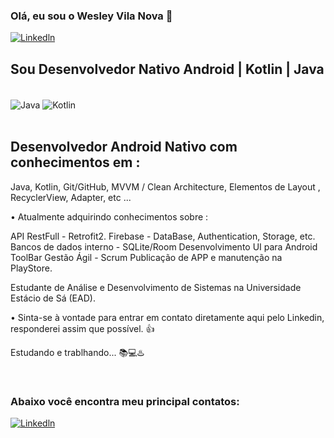 ### Olá, eu sou o Wesley Vila Nova 👋   
[![Linkedln](https://img.shields.io/badge/LinkedIn-0077B5?style=for-the-badge&logo=linkedin&logoColor=white)](https://www.linkedin.com/in/wesley-v-n-d-l-torres-646998222/)


## Sou Desenvolvedor Nativo Android | Kotlin | Java 
<div style="display: inline_block"><br/>
<img align="center" alt="Java" src="https://img.shields.io/badge/Java-ED8B00?style=for-the-badge&logo=java&logoColor=white" />
<img align="center" alt="Kotlin" src="https://img.shields.io/badge/Kotlin-0095D5?&style=for-the-badge&logo=kotlin&logoColor=white" />
</div><br/>

## Desenvolvedor Android Nativo com conhecimentos em : 
 Java,
 Kotlin,
 Git/GitHub,
 MVVM / Clean Architecture,
 Elementos de Layout , RecyclerView, Adapter, etc ...

• Atualmente adquirindo conhecimentos sobre :

 API RestFull - Retrofit2.
 Firebase - DataBase, Authentication, Storage, etc.
 Bancos de dados interno - SQLite/Room
 Desenvolvimento UI para Android
 ToolBar
 Gestão Ágil - Scrum
 Publicação de APP e manutenção na PlayStore.

Estudante de Análise e Desenvolvimento de Sistemas na Universidade Estácio de Sá (EAD).

• Sinta-se à vontade para entrar em contato diretamente aqui pelo Linkedin, responderei assim que possível. 👍


Estudando e trablhando... 📚💻♨️
 
</div><br/>

### Abaixo você encontra meu principal contatos:

[![Linkedln](https://img.shields.io/badge/LinkedIn-0077B5?style=for-the-badge&logo=linkedin&logoColor=white)](https://www.linkedin.com/in/wesley-v-n-d-l-torres-646998222/)

</div> <br/>
